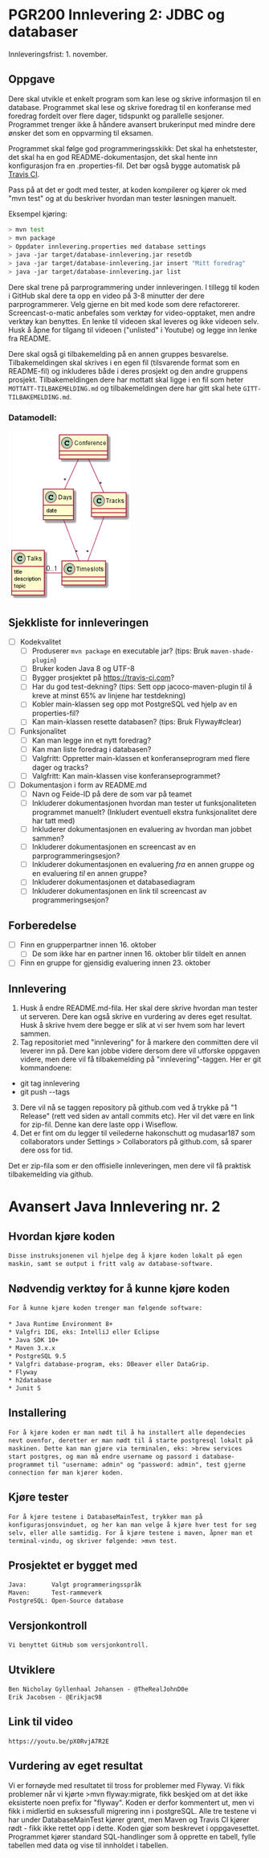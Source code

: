 # PGR200 Innlevering 2: JDBC og databaser

Innleveringsfrist: 1. november.

## Oppgave

Dere skal utvikle et enkelt program som kan lese og skrive informasjon til en database. Programmet skal lese og skrive foredrag til en konferanse med foredrag fordelt over flere dager, tidspunkt og parallelle sesjoner. Programmet trenger ikke å håndere avansert brukerinput med mindre dere ønsker det som en oppvarming til eksamen.

Programmet skal følge god programmeringsskikk: Det skal ha enhetstester, det skal ha en god README-dokumentasjon, det skal hente inn konfigurasjon fra en .properties-fil. Det bør også bygge automatisk på [Travis CI](https://travis-ci.com).

Pass på at det er godt med tester, at koden kompilerer og kjører ok med "mvn test" og at du beskriver hvordan man tester løsningen manuelt.

Eksempel kjøring:

```bash
> mvn test
> mvn package
> Oppdater innlevering.properties med database settings
> java -jar target/database-innlevering.jar resetdb
> java -jar target/database-innlevering.jar insert "Mitt foredrag"
> java -jar target/database-innlevering.jar list
```

Dere skal trene på parprogrammering under innleveringen. I tillegg til koden i GitHub skal dere ta opp en video på 3-8 minutter der dere parprogrammerer. Velg gjerne en bit med kode som dere refactorerer. Screencast-o-matic anbefales som verktøy for video-opptaket, men andre verktøy kan benyttes. En lenke til videoen skal leveres og ikke videoen selv. Husk å åpne for tilgang til videoen ("unlisted" i Youtube) og legge inn lenke fra README.

Dere skal også gi tilbakemelding på en annen gruppes besvarelse. Tilbakemeldingen skal skrives i en egen fil (tilsvarende format som en README-fil) og inkluderes både i deres prosjekt og den andre gruppens prosjekt. Tilbakemeldingen dere har mottatt skal ligge i en fil som heter `MOTTATT-TILBAKEMELDING.md` og tilbakemeldingen dere har gitt skal hete `GITT-TILBAKEMELDING.md`.


### Datamodell:

![Architecture Overview](doc/datamodell.png)

## Sjekkliste for innleveringen

- [ ] Kodekvalitet
    - [ ] Produserer `mvn package` en executable jar? (tips: Bruk `maven-shade-plugin`)
    - [ ] Bruker koden Java 8 og UTF-8
    - [ ] Bygger prosjektet på https://travis-ci.com?
    - [ ] Har du god test-dekning? (tips: Sett opp jacoco-maven-plugin til å kreve at minst 65% av linjene har testdekning)
    - [ ] Kobler main-klassen seg opp mot PostgreSQL ved hjelp av en properties-fil?
    - [ ] Kan main-klassen resette databasen? (tips: Bruk Flyway#clear)
- [ ] Funksjonalitet
    - [ ] Kan man legge inn et nytt foredrag?
    - [ ] Kan man liste foredrag i databasen?
    - [ ] Valgfritt: Oppretter main-klassen et konferanseprogram med flere dager og tracks?
    - [ ] Valgfritt: Kan main-klassen vise konferanseprogrammet?
- [ ] Dokumentasjon i form av README.md
    - [ ] Navn og Feide-ID på dere de som var på teamet
    - [ ] Inkluderer dokumentasjonen hvordan man tester ut funksjonaliteten programmet manuelt? (Inkludert eventuell ekstra funksjonalitet dere har tatt med)
    - [ ] Inkluderer dokumentasjonen en evaluering av hvordan man jobbet sammen?
    - [ ] Inkluderer dokumentasjonen en screencast av en parprogrammeringsesjon?
    - [ ] Inkluderer dokumentasjonen en evaluering _fra_ en annen gruppe og en evaluering _til_ en annen gruppe?
    - [ ] Inkluderer dokumentasjonen et databasediagram
    - [ ] Inkluderer dokumentasjonen en link til screencast av programmeringsesjon?

## Forberedelse

- [ ] Finn en grupperpartner innen 16. oktober
    - [ ] De som ikke har en partner innen 16. oktober blir tildelt en annen
- [ ] Finn en gruppe for gjensidig evaluering innen 23. oktober

## Innlevering

1. Husk å endre README.md-fila. Her skal dere skrive hvordan man tester ut serveren. Dere kan også skrive en vurdering av deres eget resultat. Husk å skrive hvem dere begge er slik at vi ser hvem som har levert sammen.
2. Tag repositoriet med "innlevering" for å markere den committen dere vil leverer inn på. Dere kan jobbe videre dersom dere vil utforske oppgaven videre, men dere vil få tilbakemelding på "innlevering"-taggen. Her er git kommandoene:
  * git tag innlevering
  * git push --tags
3. Dere vil nå se taggen repository på github.com ved å trykke på "1 Release" (rett ved siden av antall commits etc). Her vil det være en link for zip-fil. Denne kan dere laste opp i Wiseflow.
4. Det er fint om du legger til veilederne hakonschutt og mudasar187 som collaborators under Settings > Collaborators på github.com, så sparer dere oss for tid.

Det er zip-fila som er den offisielle innleveringen, men dere vil få praktisk tilbakemelding via github.


# Avansert Java Innlevering nr. 2

## Hvordan kjøre koden
    Disse instruksjonenen vil hjelpe deg å kjøre koden lokalt på egen maskin, samt se output i fritt valg av database-software.

## Nødvendig verktøy for å kunne kjøre koden
    For å kunne kjøre koden trenger man følgende software:
    
    * Java Runtime Environment 8+ 
    * Valgfri IDE, eks: IntelliJ eller Eclipse
    * Java SDK 10+
    * Maven 3.x.x
    * PostgreSQL 9.5
    * Valgfri database-program, eks: DBeaver eller DataGrip.
    * Flyway
    * h2database
    * Junit 5

## Installering 
    For å kjøre koden er man nødt til å ha installert alle dependecies nevt ovenfor, deretter er man nødt til å starte postgresql lokalt på maskinen. Dette kan man gjøre via terminalen, eks: >brew services start postgres, og man må endre username og passord i database-programmet til "username: admin" og "password: admin", test gjerne connection før man kjører koden.

## Kjøre tester
    For å kjøre testene i DatabaseMainTest, trykker man på konfigurasjonsvinduet, og her kan man velge å kjøre hver test for seg selv, eller alle samtidig. For å kjøre testene i maven, åpner man et terminal-vindu, og skriver følgende: >mvn test.

## Prosjektet er bygget med
    Java:       Valgt programmeringsspråk 
    Maven:      Test-rammeverk 
    PostgreSQL: Open-Source database

## Versjonkontroll
    Vi benyttet GitHub som versjonkontroll. 

## Utviklere
    Ben Nicholay Gyllenhaal Johansen - @TheRealJohnD0e
    Erik Jacobsen - @Erikjac98

## Link til video
    https://youtu.be/pX0RvjA7R2E

## Vurdering av eget resultat

Vi er fornøyde med resultatet til tross for problemer med Flyway. Vi fikk problemer når vi kjørte >mvn flyway:migrate, fikk beskjed om at det ikke eksisterte noen prefix for "flyway". Koden er derfor kommentert ut, men vi fikk i midlertid en suksessfull migrering inn i postgreSQL. Alle tre testene vi har under DatabaseMainTest kjører grønt, men Maven og Travis CI kjører rødt - fikk ikke rettet opp i dette. Koden gjør som beskrevet i oppgavesettet. Programmet kjører standard SQL-handlinger som å opprette en tabell, fylle tabellen med data og vise til innholdet i tabellen. 